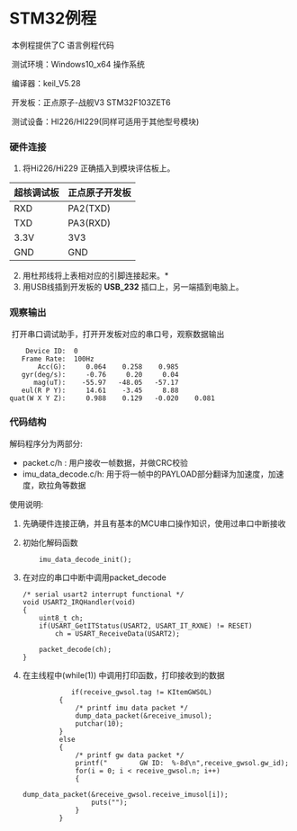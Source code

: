 # STM32例程

​    本例程提供了C 语言例程代码

​	测试环境：Windows10_x64 操作系统

​	编译器：keil_V5.28

​	开发板：正点原子-战舰V3 STM32F103ZET6

​	测试设备：HI226/HI229(同样可适用于其他型号模块)

### 硬件连接

1. 将Hi226/Hi229 正确插入到模块评估板上。

| 超核调试板 | 正点原子开发板 |
| ---------- | -------------- |
| RXD        | PA2(TXD)       |
| TXD        | PA3(RXD)       |
| 3.3V       | 3V3            |
| GND        | GND            |

2. 用杜邦线将上表相对应的引脚连接起来。*
3. 用USB线插到开发板的 __USB_232__ 插口上，另一端插到电脑上。

### 观察输出

​	打开串口调试助手，打开开发板对应的串口号，观察数据输出

```
    Device ID:  0       
   Frame Rate:  100Hz
       Acc(G):	   0.064    0.258    0.985
   gyr(deg/s):	   -0.76     0.20     0.04
      mag(uT):	  -55.97   -48.05   -57.17
   eul(R P Y):     14.61    -3.45     8.88
quat(W X Y Z):     0.988    0.129   -0.020    0.081
```

### 代码结构

解码程序分为两部分: 

* packet.c/h : 用户接收一帧数据，并做CRC校验
* imu_data_decode.c/h:    用于将一帧中的PAYLOAD部分翻译为加速度，加速度，欧拉角等数据

使用说明:

1. 先确硬件连接正确，并且有基本的MCU串口操作知识，使用过串口中断接收

2. 初始化解码函数

   ```
       imu_data_decode_init();
   ```

3. 在对应的串口中断中调用packet_decode

    ```
    /* serial usart2 interrupt functional */
    void USART2_IRQHandler(void)                	            
    {
        uint8_t ch;
        if(USART_GetITStatus(USART2, USART_IT_RXNE) != RESET)   
            ch = USART_ReceiveData(USART2);	                    

        packet_decode(ch);                                      
    } 
    ```

4. 在主线程中(while(1)) 中调用打印函数，打印接收到的数据

   ```
               if(receive_gwsol.tag != KItemGWSOL)
   			{
   				/* printf imu data packet */
   				dump_data_packet(&receive_imusol);
   				putchar(10);
   			}
   			else
   			{
   				/* printf gw data packet */
   				printf("        GW ID:  %-8d\n",receive_gwsol.gw_id);
   				for(i = 0; i < receive_gwsol.n; i++)
   				{ 
   					dump_data_packet(&receive_gwsol.receive_imusol[i]);
   					puts("");
   				}
   			}
   ```

   

